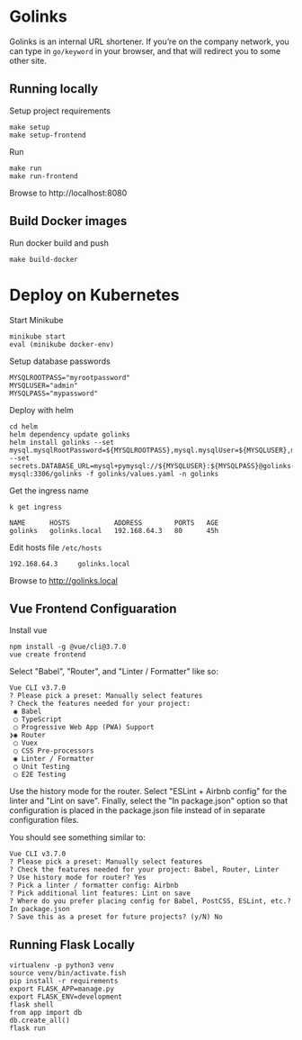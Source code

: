 
# Golinks
Golinks is an internal URL shortener. If you’re on the company network, you can type in <code>go/keyword</code> in your browser, and that will redirect you to some other site.


## Running locally

Setup project requirements

```
make setup
make setup-frontend
```

Run

```
make run
make run-frontend
```

Browse to http://localhost:8080

## Build Docker images

Run docker build and push

```
make build-docker
```

# Deploy on Kubernetes

Start Minikube

```
minikube start
eval (minikube docker-env)
```

Setup database passwords

```
MYSQLROOTPASS="myrootpassword"
MYSQLUSER="admin"
MYSQLPASS="mypassword"
```

Deploy with helm
```
cd helm
helm dependency update golinks
helm install golinks --set mysql.mysqlRootPassword=${MYSQLROOTPASS},mysql.mysqlUser=${MYSQLUSER},mysql.mysqlPassword=${MYSQLPASS} --set secrets.DATABASE_URL=mysql+pymysql://${MYSQLUSER}:${MYSQLPASS}@golinks-mysql:3306/golinks -f golinks/values.yaml -n golinks
```

Get the ingress name


`k get ingress`

```
NAME      HOSTS           ADDRESS        PORTS   AGE
golinks   golinks.local   192.168.64.3   80      45h
```

Edit hosts file `/etc/hosts`

```
192.168.64.3     golinks.local
```

Browse to http://golinks.local


## Vue Frontend Configuaration

Install vue

```
npm install -g @vue/cli@3.7.0
vue create frontend
```


Select "Babel", "Router", and "Linter / Formatter" like so:

```
Vue CLI v3.7.0
? Please pick a preset: Manually select features
? Check the features needed for your project:
 ◉ Babel
 ◯ TypeScript
 ◯ Progressive Web App (PWA) Support
❯◉ Router
 ◯ Vuex
 ◯ CSS Pre-processors
 ◉ Linter / Formatter
 ◯ Unit Testing
 ◯ E2E Testing
```

Use the history mode for the router. Select "ESLint + Airbnb config" for the linter and "Lint on save". Finally, select the "In package.json" option so that configuration is placed in the package.json file instead of in separate configuration files.

You should see something similar to:

```
Vue CLI v3.7.0
? Please pick a preset: Manually select features
? Check the features needed for your project: Babel, Router, Linter
? Use history mode for router? Yes
? Pick a linter / formatter config: Airbnb
? Pick additional lint features: Lint on save
? Where do you prefer placing config for Babel, PostCSS, ESLint, etc.? In package.json
? Save this as a preset for future projects? (y/N) No
```


## Running Flask Locally

```
virtualenv -p python3 venv
source venv/bin/activate.fish
pip install -r requirements
export FLASK_APP=manage.py
export FLASK_ENV=development
flask shell
from app import db
db.create_all()
flask run
```
```
